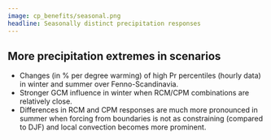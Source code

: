 ```yaml
---
image: cp_benefits/seasonal.png
headline: Seasonally distinct precipitation responses
---
```


## More precipitation extremes in scenarios
- Changes (in % per degree warming) of high Pr percentiles (hourly data) in winter and summer over Fenno-Scandinavia.
- Stronger GCM influence in winter when RCM/CPM combinations are relatively close.
- Differences in RCM and CPM responses are much more pronounced in summer when forcing from boundaries is not as constraining (compared to DJF) and local convection becomes more prominent. 


